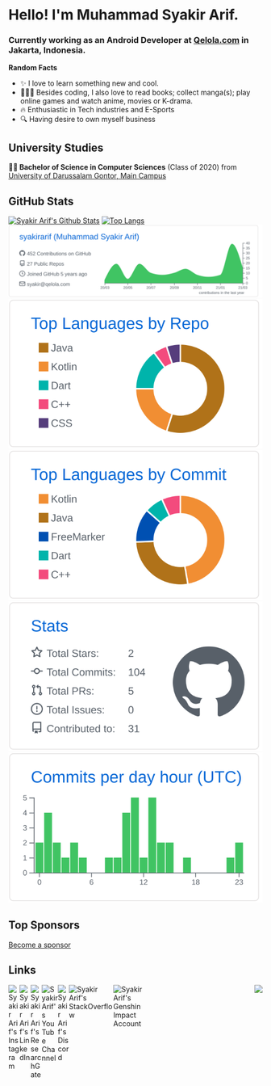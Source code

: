 # Hello! I'm Muhammad Syakir Arif.
### Currently working as an Android Developer at [Qelola.com](https://qelola.com/) in Jakarta, Indonesia.

**Random Facts**
- ✨ I love to learn something new and cool.
- 💁🏽‍♂️ Besides coding, I also love to read books; collect manga(s); play online games and watch anime, movies or K-drama.
- 🔥 Enthusiastic in Tech industries and E-Sports
- 🔍 Having desire to own myself business


## University Studies
**👨‍🎓 Bachelor of Science in Computer Sciences** (Class of 2020) from
[University of Darussalam Gontor, Main Campus][university]


## GitHub Stats
[![Syakir Arif's Github Stats](https://github-readme-stats.vercel.app/api?username=syakirarif&show_icons=true&line_height=21&show_icons=true&theme=buefy&hide_border=true)](https://github.com/anuraghazra/github-readme-stats)
[![Top Langs](https://github-readme-stats.vercel.app/api/top-langs/?username=syakirarif&show_icons=true&layout=compact&theme=buefy&hide_border=true)](https://github.com/anuraghazra/github-readme-stats)
[![](https://raw.githubusercontent.com/syakirarif/syakirarif/master/profile-summary-card-output/github/0-profile-details.svg)](https://github.com/vn7n24fzkq/github-profile-summary-cards)
[![](https://raw.githubusercontent.com/syakirarif/syakirarif/master/profile-summary-card-output/github/1-repos-per-language.svg)](https://github.com/vn7n24fzkq/github-profile-summary-cards) [![](https://raw.githubusercontent.com/syakirarif/syakirarif/master/profile-summary-card-output/github/2-most-commit-language.svg)](https://github.com/vn7n24fzkq/github-profile-summary-cards)
[![](https://raw.githubusercontent.com/syakirarif/syakirarif/master/profile-summary-card-output/github/3-stats.svg)](https://github.com/vn7n24fzkq/github-profile-summary-cards) [![](https://raw.githubusercontent.com/syakirarif/syakirarif/master/profile-summary-card-output/github/4-productive-time.svg)](https://github.com/vn7n24fzkq/github-profile-summary-cards)


## Top Sponsors
[Become a sponsor](https://github.com/sponsors/syakirarif)


## Links
<a target="_blank" rel="noopener noreferrer" href="https://www.instagram.com/syakirarifu/">
  <img align="left" alt="Syakir Arif's Instagram" width="22px" src="https://upload.wikimedia.org/wikipedia/commons/thumb/e/e7/Instagram_logo_2016.svg/132px-Instagram_logo_2016.svg.png"/>
</a>
<a target="_blank" rel="noopener noreferrer" href="https://www.linkedin.com/in/muh-syakir-arif/">
  <img align="left" alt="Syakir Arif's LinkedIn" width="22px" src="https://raw.githubusercontent.com/peterthehan/peterthehan/master/assets/linkedin.svg"/>
</a>
<a target="_blank" rel="noopener noreferrer" href="https://www.researchgate.net/profile/Muhammad-Syakir-Arif">
  <img align="left" alt="Syakir Arif's ResearchGate" width="22px" src="https://res-1.cloudinary.com/crunchbase-production/image/upload/c_lpad,h_170,w_170,f_auto,b_white,q_auto:eco/v1470150968/halqcskldv3ge9nkpjsq.png"/>
</a>
<a target="_blank" rel="noopener noreferrer" href="https://www.youtube.com/channel/UCDGrwVLIiD12C3_RCkkqLlQ">
<img align="left" alt="Syakir Arif's YouTube Channel" width="32" src="https://raw.githubusercontent.com/peterthehan/peterthehan/master/assets/youtube.svg">
</a>
<a target="_blank" rel="noopener noreferrer" href="https://discordapp.com/users/Kansha#0007/">
  <img align="left" alt="Syakir Arif's Discord" width="22px" src="https://raw.githubusercontent.com/peterthehan/peterthehan/master/assets/discord.svg"/>
</a>
<a target="_blank" rel="noopener noreferrer" href="https://stackoverflow.com/users/8621518/syakir-arif">
  <img align="left" alt="Syakir Arif's StackOverflow" width="88px" src="https://stackoverflow.design/assets/img/logos/so/logo-stackoverflow.svg"/>
</a>
<a target="_blank" rel="noopener noreferrer" href="https://www.hoyolab.com/genshin/accountCenter/gameRecord?id=8063858">
  <img align="left" alt="Syakir Arif's Genshin Impact Account" width="77px" src="https://upload.wikimedia.org/wikipedia/commons/thumb/5/5d/Genshin_Impact_logo.svg/320px-Genshin_Impact_logo.svg.png"/>
</a>


<img src="https://komarev.com/ghpvc/?username=syakirarif&color=blueviolet&style=plastic&label=Profile+Views" align="right" />


[university]: https://unida.gontor.ac.id/
